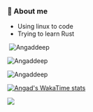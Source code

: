 
### 🔭 About me
- Using linux to code
- Trying to learn Rust

<p>&nbsp;<img align="centre" src="https://github-readme-stats.vercel.app/api?username=Angxddeep&show_icons=true&locale=en&theme=nightowl" alt="Angaddeep" /></p>

<p><img align="centre" src="https://github-readme-streak-stats.herokuapp.com/?user=Angxddeep&theme=nightowl" alt="Angaddeep" /></p>

<p><img align="centre" src="https://github-readme-stats.vercel.app/api/top-langs?username=Angxddeep&show_icons=true&locale=en&layout=compact&theme=nightowl" alt="Angaddeep" /></p>

[![Angad's WakaTime stats](https://github-readme-stats.vercel.app/api/wakatime?username=Angxddeep&layout=compact)](https://github.com/anuraghazra/github-readme-stats)

![](https://komarev.com/ghpvc/?username=Angxddeep&color=blue)

